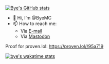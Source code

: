 [![Bye's GitHub stats](https://github-readme-stats.vercel.app/api?username=byemc&count_private&show_icons=true)](https://github.com/byemc)

- 👋 Hi, I’m @ByeMC
- 📫 How to reach me:
  - Via [E-mail](mailto:bye@byecorps.com)
  - Via [Mastodon](https://social.lol/@bye)

Proof for proven.lol: https://proven.lol//95a719 

[![bye's wakatime stats](https://github-readme-stats.vercel.app/api/wakatime?username=bye)](https://bye.omg.lol)
